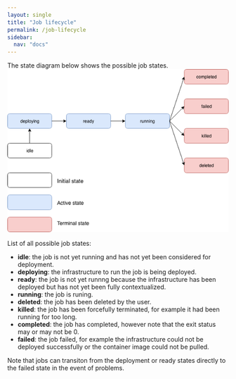 ```yaml
---
layout: single
title: "Job lifecycle"
permalink: /job-lifecycle
sidebar:
  nav: "docs"
---
```


The state diagram below shows the possible job states.
![Job lifecycle](job-states.png)

List of all possible job states:
* __idle__: the job is not yet running and has not yet been considered for deployment.
* __deploying__: the infrastructure to run the job is being deployed.
* __ready__: the job is not yet runnng because the infrastructure has been deployed but has not yet been fully contextualized.
* __running__: the job is runing.
* __deleted__: the job has been deleted by the user.
* __killed__: the job has been forcefully terminated, for example it had been running for too long.
* __completed__: the job has completed, however note that the exit status may or may not be 0.
* __failed__: the job failed, for example the infrastructure could not be deployed successfully or the container image could not be pulled.

Note that jobs can transiton from the deployment or ready states directly to the failed state in the event of problems.

